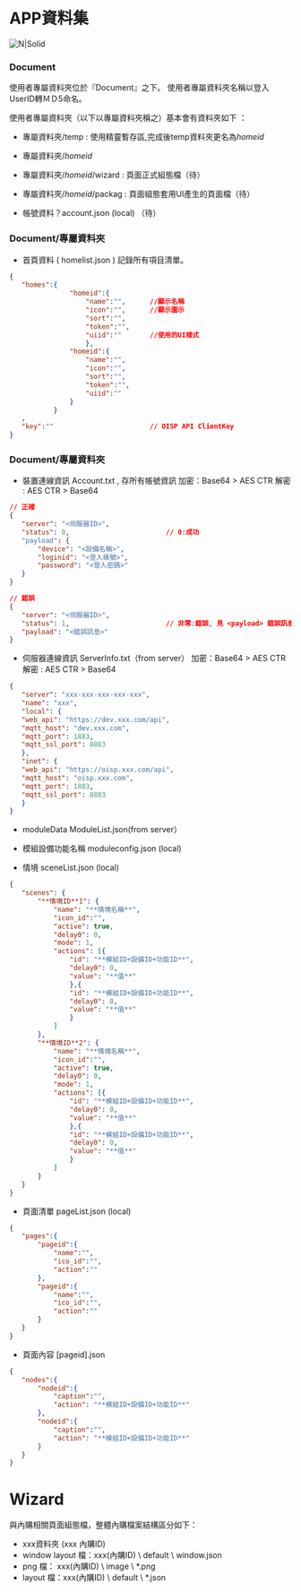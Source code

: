 ﻿

# APP資料集

 ![N|Solid](https://md.smart-ehome.com/amma/manual/img/appdata/1.png)

### Document
使用者專屬資料夾位於『Document』之下。
使用者專屬資料夾名稱以登入UserID轉ＭＤ5命名。

使用者專屬資料夾（以下以專屬資料夾稱之）基本會有資料夾如下 ：
 - 專屬資料夾/temp  : 使用精靈暫存區,完成後temp資料夾更名為*homeid*
 - 專屬資料夾/*homeid* 
 - 專屬資料夾/*homeid*/wizard  : 頁面正式組態檔（待）
 - 專屬資料夾/*homeid*/packag  : 頁面組態套用UI產生的頁面檔（待）

 - 帳號資料？account.json (local)
（待）

 ### Document/專屬資料夾
 - 首頁資料 ( homelist.json )
 記錄所有項目清單。

 ```json
{
	"homes":{
				"homeid":{  
					"name":"", 		//顯示名稱
					"icon":"", 		//顯示圖示
					"sort":"",
					"token":"",	
					"uiid":""		//使用的UI樣式
					},
				"homeid":{
					"name":"",
					"icon":"",
					"sort":"",
					"token":"",
					"uiid":""
				}
			}
	,
	"key":""						// OISP API ClientKey
}
```


### Document/專屬資料夾
 - 裝置連線資訊 Account.txt , 存所有帳號資訊
 加密：Base64 >  AES  CTR 
 解密 :  AES  CTR > Base64

 ```json
 // 正確
{
    "server": "<伺服器ID>",
    "status": 0,        				// 0:成功
    "payload": {
        "device": "<設備名稱>",
        "loginid": "<登入帳號>",
        "password": "<登入密碼>"
    }
}

// 錯誤
{
    "server": "<伺服器ID>",
    "status": 1,                        // 非零:錯誤, 見 <payload> 錯誤訊息
    "payload": "<錯誤訊息>"
}
 ```

 - 伺服器連線資訊 ServerInfo.txt（from server）
加密：Base64 >  AES  CTR 
解密 :  AES  CTR > Base64

 ```json
{
	"server": "xxx-xxx-xxx-xxx-xxx",
	"name": "xxx",
	"local": {
	"web_api": "https://dev.xxx.com/api",
	"mqtt_host": "dev.xxx.com",
	"mqtt_port": 1883,
	"mqtt_ssl_port": 8883
	},
	"inet": {
	"web_api": "https://oisp.xxx.com/api",
	"mqtt_host": "oisp.xxx.com",
	"mqtt_port": 1883,
	"mqtt_ssl_port": 8883
	}
}
 ```
 - moduleData  ModuleList.json(from server）

 - 模組設備功能名稱 moduleconfig.json (local)
 
 - 情境  sceneList.json (local)

 ```json
{
	"scenes": {
		"**情境ID**1": {
			"name": "**情境名稱**",
			"icon_id":"",
			"active": true,
			"delay0": 0,
			"mode": 1,
			"actions": [{
				"id": "**模組ID+設備ID+功能ID**",
				"delay0": 0,
				"value": "**值**"
				},{
				"id": "**模組ID+設備ID+功能ID**",
				"delay0": 0,
				"value": "**值**"
				}
			]
		},
		"**情境ID**2": {
			"name": "**情境名稱**",
			"icon_id":"",
			"active": true,
			"delay0": 0,
			"mode": 1,
			"actions": [{
				"id": "**模組ID+設備ID+功能ID**",
				"delay0": 0,
				"value": "**值**"
				},{
				"id": "**模組ID+設備ID+功能ID**",
				"delay0": 0,
				"value": "**值**"
				}
			]
		}
	}
}
```

 - 頁面清單  pageList.json (local)

 ```json
{
    "pages":{
		"pageid":{
            "name":"",
            "ico_id":"",
            "action":"" 
        },
		"pageid":{
            "name":"",
            "ico_id":"",
            "action":""
        }
	}
}

```
- 頁面內容 [pageid].json

 ```json
{
    "nodes":{
		"nodeid":{
            "caption":"",
            "action": "**模組ID+設備ID+功能ID**"
        },
		"nodeid":{
            "caption":"",
            "action": "**模組ID+設備ID+功能ID**"
        }
	}      
}

```	  

# Wizard
與內購相關頁面組態檔，整體內購檔案結構區分如下：

- xxx資料夾 (xxx 內購ID)
- window layout 檔：xxx(內購ID) \ default \ window.json
- png 檔： xxx(內購ID) \ image \ *.png
- layout 檔：xxx(內購ID) \ default \ *.json
